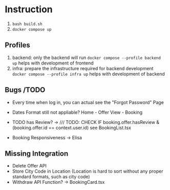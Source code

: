 # Instruction
1. `bash build.sh`
2. `docker compose up` 
## Profiles
1. backend: only the backend will run  `docker compose --profile backend up` helps with development of frontend
2. infra: prepare the infrastructure required for backend development `docker compose --profile infra up` helps with development of backend


## Bugs /TODO 
- Every time when log in, you can actual see the "Forgot Password" Page
- Dates Format still not appliable? Home - Offer View - Booking
- TODO has Review? ->  /// TODO: CHECK IF booking.offer.hasReview & (booking.offer.id == context.user.id) see BookingList.tsx

- Booking Responsiveness -> Elisa

## Missing Integration
- Delete Offer API 
- Store City Code in Location (Location is hard to sort without any proper standard formats, such as city code)
- Withdraw API Function? -> BookingCard.tsx